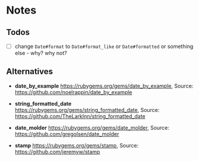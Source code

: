 # Notes


## Todos

- [ ] change `Date#format` to `Date#format_like` or `Date#formatted`  or something else - why? why not?



## Alternatives

- **date_by_example** <https://rubygems.org/gems/date_by_example>, Source: <https://github.com/noelrappin/date_by_example>

- **string_formatted_date** <https://rubygems.org/gems/string_formatted_date>, Source: <https://github.com/TheLarkInn/string_formatted_date>


- **date_molder** <https://rubygems.org/gems/date_molder>, Source: <https://github.com/gregolsen/date_molder>

- **stamp** <https://rubygems.org/gems/stamp>, Source: <https://github.com/jeremyw/stamp>
